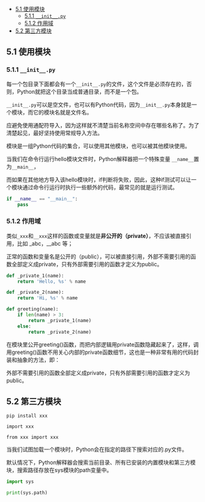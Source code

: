 - [5.1 使用模块](#51-使用模块)
  - [5.1.1 `__init__.py`](#511-__init__py)
  - [5.1.2 作用域](#512-作用域)
- [5.2 第三方模块](#52-第三方模块)

## 5.1 使用模块

### 5.1.1 `__init__.py`

每一个包目录下面都会有一个`__init__.py`的文件，这个文件是必须存在的，否则，Python就把这个目录当成普通目录，而不是一个包。

`__init__.py`可以是空文件，也可以有Python代码，因为`__init__.py`本身就是一个模块，而它的模块名就是文件名。

应避免使用通配符导入，因为这样就不清楚当前名称空间中存在哪些名称了。为了清楚起见，最好坚持使用常规导入方法。

模块是一组Python代码的集合，可以使用其他模块，也可以被其他模块使用。

当我们在命令行运行hello模块文件时，Python解释器把一个特殊变量 `__name__`置为`__main__`，

而如果在其他地方导入该hello模块时，if判断将失败，因此，这种if测试可以让一个模块通过命令行运行时执行一些额外的代码，最常见的就是运行测试。


```python
if __name__ == "__main__":
    pass
```
### 5.1.2 作用域

类似`_xxx`和`__xxx`这样的函数或变量就是**非公开的（private）**，不应该被直接引用，比如 _abc，__abc 等；

正常的函数和变量名是公开的（public），可以被直接引用，外部不需要引用的函数全部定义成private，只有外部需要引用的函数才定义为public。

```python
def _private_1(name):
    return 'Hello, %s' % name

def _private_2(name):
    return 'Hi, %s' % name

def greeting(name):
    if len(name) > 3:
        return _private_1(name)
    else:
        return _private_2(name)
```

在模块里公开greeting()函数，而把内部逻辑用private函数隐藏起来了，这样，调用greeting()函数不用关心内部的private函数细节，这也是一种非常有用的代码封装和抽象的方法，即：

外部不需要引用的函数全部定义成private，只有外部需要引用的函数才定义为public。

## 5.2 第三方模块

`pip install xxx`

`import xxx`

`from xxx import xxx`

当我们试图加载一个模块时，Python会在指定的路径下搜索对应的.py文件。

默认情况下，Python解释器会搜索当前目录、所有已安装的内置模块和第三方模块，搜索路径存放在sys模块的path变量中。

```python
import sys

print(sys.path)
```